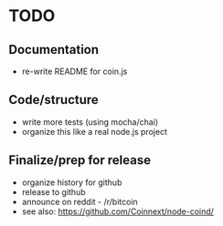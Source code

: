 # TODO

## Documentation

* re-write README for coin.js

## Code/structure

* write more tests (using mocha/chai)
* organize this like a real node.js project

## Finalize/prep for release

* organize history for github
* release to github
* announce on reddit - /r/bitcoin
* see also: https://github.com/Coinnext/node-coind/

